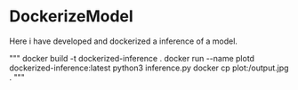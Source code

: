 # DockerizeModel
Here i have developed and dockerized a inference of a model.

"""
docker build -t dockerized-inference .
docker run --name plotd dockerized-inference:latest  python3 inference.py
docker cp plot:/output.jpg .
"""
